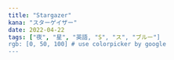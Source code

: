 ```yaml
---
title: "Stargazer"
kana: "スターゲイザー"
date: 2022-04-22
tags: ["夜", "星", "英語, "S", "ス", "ブルー"] 
rgb: [0, 50, 100] # use colorpicker by google
---
```

